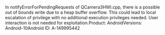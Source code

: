 In notifyErrorForPendingRequests of QCamera3HWI.cpp, there is a possible out of bounds write due to a heap buffer overflow. This could lead to local escalation of privilege with no additional execution privileges needed. User interaction is not needed for exploitation.Product: AndroidVersions: Android-10Android ID: A-149995442